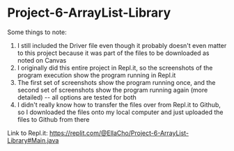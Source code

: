 # Project-6-ArrayList-Library

Some things to note:
1. I still included the Driver file even though it probably doesn't even matter to this project because it was part of the files to be downloaded as noted on Canvas
2. I originally did this entire project in Repl.it, so the screenshots of the program execution show the program running in Repl.it
3. The first set of screenshots show the program running once, and the second set of screenshots show the program running again (more detailed) -- all options are tested for both
4. I didn't really know how to transfer the files over from Repl.it to Github, so I downloaded the files onto my local computer and just uploaded the files to Github from there 

Link to Repl.it:
https://replit.com/@EllaCho/Project-6-ArrayList-Library#Main.java
